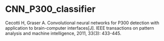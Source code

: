 # CNN_P300_classifier

Cecotti H, Graser A. Convolutional neural networks for P300 detection with application to brain-computer interfaces[J]. IEEE transactions on pattern analysis and machine intelligence, 2011, 33(3): 433-445.
